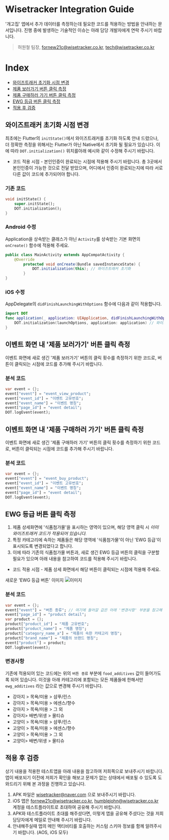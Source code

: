 # Wisetracker Integration Guide
'개고집' 앱에서 추가 데이터를 측정하는데 필요한 코드를 적용하는 방법을 안내하는 문서입니다. 진행 중에 발생하는 기술적인 이슈는 아래 담당 개발자에게 연락 주시기 바랍니다.

> 허원철 팀장, fornew21c@wisetracker.co.kr, tech@wisetracker.co.kr



# Index

* [와이즈트래커 초기화 시점 변경](./dogcatzip_20210323.md#와이즈트래커-초기화-시점-변경)
* [제품 보러가기 버튼 클릭 측정](./dogcatzip_20210323.md#이벤트-화면-내-제품-보러가기-버튼-클릭-측정)
* [제품 구매하러 가기 버튼 클릭 측정](./dogcatzip_20210323.md#이벤트-화면-내-제품-보러가기-버튼-클릭-측정)
* [EWG 등급 버튼 클릭 측정](./dogcatzip_20210323.md#EWG-등급-버튼-클릭-측정)
* [적용 후 검증](./dogcatzip_20210323.md#적용-후-검증)



## 와이즈트래커 초기화 시점 변경

최초에는 Flutter의 `initState()`에서 와이즈트래커를 초기화 하도록 안내 드렸으나, 더 정확한 측정을 위해서는 Flutter가 아닌 Native에서 초기화 될 필요가 있습니다. 이에 따라 `DOT.initialization()` 위치를아래 예시와 같이 수정해 주시기 바랍니다.

* 코드 적용 시점 - 본인인증이 완료되는 시점에 적용해 주시기 바랍니다. 총 3곳에서 본인인증이 가능한 것으로 전달 받았으며, 어디에서 인증이 완료되는지에 따라 서로 다른 값이 코드에 추가되어야 합니다.


### 기존 코드

```dart
void initState() {
    super.initState();
    DOT.initialization();
}
```

### Android 수정

Application을 상속받는 클래스가 아닌 `Activity`를 상속받는 기본 화면의 `onCreate()` 함수에 적용해 주세요.

```java
public class MainActivity extends AppCompatActivity {
    @Override
        protected void onCreate(Bundle savedInstanceState) {
            DOT.initialization(this); // 와이즈트래커 초기화
        }
}
```

### iOS 수정

AppDelegate의 `didFinishLaunchingWithOptions` 함수에 다음과 같이 적용합니다.

```swift
import DOT
func application(_ application: UIApplication, didFinishLaunchingWithOptions launchOptions: [UIApplication.LaunchOptionsKey: Any]?) -> Bool {
    DOT.initialization(launchOptions, application: application) // 와이즈트래커 초기화
}
```


## 이벤트 화면 내 '제품 보러가기' 버튼 클릭 측정

이벤트 화면에 새로 생긴 '제품 보러가기' 버튼의 클릭 횟수를 측정하기 위한 코드로, 버튼이 클릭되는 시점에 코드를 추가해 주시기 바랍니다.

### 분석 코드

```dart
var event = {};
event["event"] = "event_view_product";
event["event_id"] = "이벤트 고유번호";
event["event_name"] = "이벤트 명칭";
event["page_id"] = "event detail";
DOT.logEvent(event);
```

## 이벤트 화면 내 '제품 구매하러 가기' 버튼 클릭 측정

이벤트 화면에 새로 생긴 '제품 구매하러 가기' 버튼의 클릭 횟수를 측정하기 위한 코드로, 버튼이 클릭되는 시점에 코드를 추가해 주시기 바랍니다.

### 분석 코드

```dart
var event = {};
event["event"] = "event_buy_product";
event["event_id"] = "이벤트 고유번호";
event["event_name"] = "이벤트 명칭";
event["page_id"] = "event detail";
DOT.logEvent(event);
```

## EWG 등급 버튼 클릭 측정

1. 제품 상세화면에 '식품첨가물'을 표시하는 영역이 있으며, 해당 영역 클릭 시 *이미 와이즈트래커 코드가 적용되어 있습니다.*
2. 특정 카테고리에 속하는 제품들은 해당 영역에 '식품첨가물'이 아닌 'EWG 등급'이 표시되도록 변경되었다고 합니다.
3. 이에 따라 기존의 식품첨가물 버튼과, 새로 생긴 EWG 등급 버튼의 클릭을 구분할 필요가 있으며 아래 내용을 참고하여 코드를 적용해 주시기 바랍니다.

* 코드 적용 시점 - 제품 상세 화면에서 해당 버튼이 클릭되는 시점에 적용해 주세요.

새로운 'EWG 등급 버튼' 이미지
![이미지](http://www.wisetracker.co.kr/wp-content/uploads/2021/04/ewg_additives.png)


### 분석 코드

```dart
var event = {};
event["event"] = "버튼 종류"; // 여기에 들어갈 값은 아래 '변경사항' 부분을 참고해 주세요
event["page_id"] = "product detail";
var product = {};
product["product_id"] = "제품 고유번호";
product["product_name"] = "제품 명칭";
product["category_name_a"] = "제품이 속한 카테고리 명칭";
product["brand_name"] = "제품의 브랜드 명칭";
event["product"] = product;
DOT.logEvent(event);
```

### 변경사항

기존에 적용되어 있는 코드에는 위의 `버튼 종류` 부분에 `food_additives` 값이 들어가도록 되어 있습니다. 이것을 아래 카테고리에 포함되는 모든 제품들에 한해서만 `ewg_additives` 라는 값으로 변경해 주시기 바랍니다.

* 강아지 > 목욕/미용 > 샴푸/린스
* 강아지 > 목욕/미용 > 에센스/향수
* 강아지 > 목욕/미용 > 그 외
* 강아지> 배변/위생 > 물티슈
* 고양이 > 목욕/미용 > 샴푸/린스
* 고양이 > 목욕/미용 > 에센스/향수
* 고양이 > 목욕/미용 > 그 외
* 고양이> 배변/위생 > 물티슈


## 적용 후 검증

상기 내용을 적용한 테스트앱을 아래 내용을 참고하여 저희쪽으로 보내주시기 바랍니다. 앱이 배포되기 이전에 저희가 확인을 해보고 문제가 없는 상태에서 배포될 수 있도록 도와드리기 위해 본 과정을 진행하고 있습니다.

1. APK 파일은 wisetracker@naver.com 으로 보내주시기 바랍니다.
2. iOS 앱은 fornew21c@wisetracker.co.kr, humblejohn@wisetracker.co.kr 계정을 테스트플라이트로 초대하여 공유해 주시기 바랍니다.
3. APK와 테스트플라이트 초대를 해주셨다면, 이렇게 앱을 공유해 주셨다는 것을 저희 담당자에게 메일로 안내해 주시기 바랍니다.
4. 안내해주실때 앱의 메인 액티비티를 호출하는 커스텀 스키마 정보를 함께 알려주시기 바랍니다. (AOS, iOS 모두)

